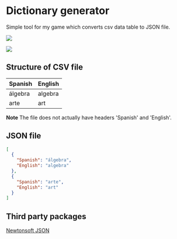 # Dictionary generator
Simple tool for my game which converts csv data table to JSON file.

![](https://user-images.githubusercontent.com/42281413/99908818-12d4c900-2ce5-11eb-9bb7-1fdb81f9b73b.png)

![](https://user-images.githubusercontent.com/42281413/99908882-8f67a780-2ce5-11eb-8b01-119b10c2ee76.png)


## Structure of CSV file
| Spanish| English |
|--|--|
| álgebra | algebra |
| arte| art|

**Note**
The file does not actually have headers 'Spanish' and 'English'.

## JSON file
```json
[
  {
    "Spanish": "álgebra",
    "English": "algebra"
  },
  {
    "Spanish": "arte",
    "English": "art"
  }
]
``` 

## Third party packages
[Newtonsoft JSON](https://www.newtonsoft.com/json)
